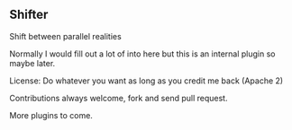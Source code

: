 ## Shifter

Shift between parallel realities

Normally I would fill out a lot of into here but this is an internal plugin
so maybe later.

License: Do whatever you want as long as you credit me back (Apache 2)

Contributions always welcome, fork and send pull request.

More plugins to come.
